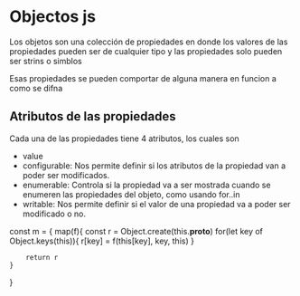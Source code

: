 # Objectos js

Los objetos son una colección de propiedades en donde los valores de las propiedades pueden ser de cualquier tipo y las propiedades solo pueden ser strins o simblos

Esas propiedades se pueden comportar de alguna manera en funcion a como se difna

## Atributos de las propiedades

Cada una de las propiedades tiene 4 atributos, los cuales son

* value
* configurable: Nos permite definir si los atributos de la propiedad van a poder ser modificados.
* enumerable: Controla si la propiedad va a ser mostrada cuando se enumeren las propiedades del objeto, como usando for..in
* writable: Nos permite definir si el valor de una propiedad va a poder ser modificado o no.

const m = {
map(f){
const r = Object.create(this.**proto**)
for(let key of Object.keys(this)){
r[key] = f(this[key], key, this)
}

        return r
    }

}
